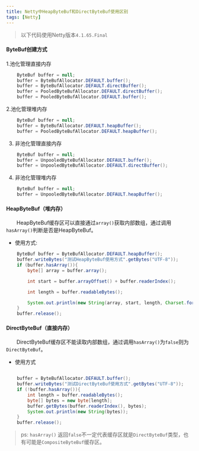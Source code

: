 ```yaml
---
title: Netty中HeapByteBuf和DirectByteBuf使用区别
tags: [Netty]
---
```


> 以下代码使用Netty版本`4.1.65.Final`
#### ByteBuf创建方式
1.池化管理直接内存
```java
    ByteBuf buffer = null;
    buffer = ByteBufAllocator.DEFAULT.buffer();
    buffer = ByteBufAllocator.DEFAULT.directBuffer();
    buffer = PooledByteBufAllocator.DEFAULT.directBuffer();
    buffer = PooledByteBufAllocator.DEFAULT.buffer();
```
2.池化管理堆内存
```java
    ByteBuf buffer = null;
    buffer = ByteBufAllocator.DEFAULT.heapBuffer();
    buffer = PooledByteBufAllocator.DEFAULT.heapBuffer();
```
3. 非池化管理直接内存
```java
    ByteBuf buffer = null;
    buffer = UnpooledByteBufAllocator.DEFAULT.buffer();
    buffer = UnpooledByteBufAllocator.DEFAULT.directBuffer();
```
4. 非池化管理堆内存
```java
    ByteBuf buffer = null;
    buffer = UnpooledByteBufAllocator.DEFAULT.heapBuffer();
```



#### HeapByteBuf（堆内存）

&#8195;&#8195;HeapByteBuf缓存区可以直接通过`array()`获取内部数组，通过调用`hasArray()`判断是否是HeapByteBuf。

- 使用方式:
```java
    ByteBuf buffer = ByteBufAllocator.DEFAULT.heapBuffer();
    buffer.writeBytes("测试HeapByteBuf使用方式".getBytes("UTF-8"));
    if (buffer.hasArray()){
        byte[] array = buffer.array();

        int start = buffer.arrayOffset() + buffer.readerIndex();

        int length = buffer.readableBytes();

        System.out.println(new String(array, start, length, Charset.forName("UTF-8")));
    }
    buffer.release();
```

#### DirectByteBuf（直接内存）
&#8195;&#8195;DirectByteBuf缓存区不能读取内部数组，通过调用`hasArray()`为`false`则为`DirectByteBuf`。

- 使用方式
```java

    buffer = ByteBufAllocator.DEFAULT.buffer();
    buffer.writeBytes("测试DirectByteBuf使用方式".getBytes("UTF-8"));
    if (!buffer.hasArray()){
        int length = buffer.readableBytes();
        byte[] bytes = new byte[length];
        buffer.getBytes(buffer.readerIndex(), bytes);
        System.out.println(new String(bytes));
    }
    buffer.release();

```

> ps: `hasArray()` 返回`false`不一定代表缓存区就是`DirectByteBuf`类型，也有可能是`CompositeByteBuf`缓存区。
